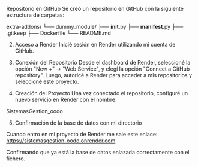 Repositorio en GitHub
Se creó un repositorio en GitHub con la siguiente estructura de carpetas:

extra-addons/
└── dummy_module/
    ├── __init__.py
    ├── __manifest__.py
    ├── .gitkeep
    ├── Dockerfile
    └── README.md

2. Acceso a Render
Inicié sesión en Render
 utilizando mi cuenta de GitHub.

3. Conexión del Repositorio
Desde el dashboard de Render, seleccioné la opción "New +" → "Web Service", y elegí la opción "Connect a GitHub repository".
Luego, autoricé a Render para acceder a mis repositorios y seleccioné este proyecto.

4. Creación del Proyecto
Una vez conectado el repositorio, configuré un nuevo servicio en Render con el nombre:

SistemasGestion_oodo


5. Confirmación de la base de datos con mi directorio

Cuando entro en mi proyecto de Render me sale este enlace:
  https://sistemasgestion-oodo.onrender.com

Confirmando que ya está la base de datos enlazada correctamente con el fichero.
